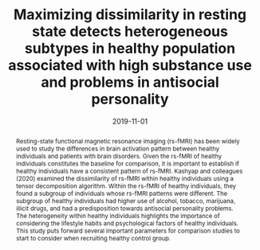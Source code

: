 ---
abstract: 'Resting-state functional magnetic resonance imaging (rs-fMRI) has been widely used to study the differences in brain activation pattern between healthy individuals and patients with brain disorders. Given the rs-fMRI of healthy individuals constitutes the baseline for comparison, it is important to establish if healthy individuals have a consistent pattern of rs-fMRI. Kashyap and colleagues (2020) examined the dissimilarity of rs-fMRI within healthy individuals using a tensor decomposition algorithm. Within the rs-fMRI of healthy individuals, they found a subgroup of individuals whose rs-fMRI patterns were different. The subgroup of healthy individuals had higher use of alcohol, tobacco, marijuana, illicit drugs, and had a predisposition towards antisocial personality problems. The heterogeneity within healthy individuals highlights the importance of considering the lifestyle habits and psychological factors of healthy individuals. This study puts forward several important parameters for comparison studies to start to consider when recruiting healthy control group.'
authors:
- Rajan Kashyap
- Sagarika Bhattacharjee
- B. T. Thomas Yeo
- S. H. Annabel Chen
date: "2019-11-01"
doi: "10.1002/hbm.24873"
featured: false
projects: []
publication: 'Kashyap, R., Bhattacharjee, S., Yeo, B. T., & Chen, S. H. A. (2020). Maximizing dissimilarity in resting state detects heterogeneous subtypes in healthy population associated with high substance use and problems in antisocial personality. Human Brain Mapping, 41(5), 1261-1273. doi:10.1002/hbm.24873'
publication_short: ""
publication_types:
- "2"
publishDate: ""
# summary: 
tags:
- rs-fMRI
title: 'Maximizing dissimilarity in resting state detects heterogeneous subtypes in healthy population associated with high substance use and problems in antisocial personality'
url_code: ""
url_dataset: ""
url_pdf: "publication/Kashyap-2020.pdf"
url_poster: ""
url_project: ""
url_slides: ""
url_source: ""
url_video: ""
---